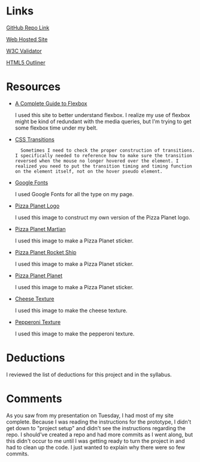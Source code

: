 # Links

[GitHub Repo Link](https://github.com/gerrettrice/project_final2_rice_gerrett.git)

[Web Hosted Site](http://gerrettrice.com/project_final2_rice_gerrett/)

[W3C Validator](https://validator.w3.org/nu/?doc=http%3A%2F%2Fgerrettrice.com%2Fproject_final2_rice_gerrett%2F)

[HTML5 Outliner](https://gsnedders.html5.org/outliner/process.py?url=http%3A%2F%2Fgerrettrice.com%2Fproject_final2_rice_gerrett%2F)

# Resources

* [A Complete Guide to Flexbox](https://css-tricks.com/snippets/css/a-guide-to-flexbox/)

    I used this site to better understand flexbox. I realize my use of flexbox might be kind of redundant with the media queries, but I'm trying to get some flexbox time under my belt.

* [CSS Transitions](https://www.w3schools.com/css/css3_transitions.asp)

        Sometimes I need to check the proper construction of transitions. I specifically needed to reference how to make sure the transition reversed when the mouse no longer hovered over the element. I realized you need to put the transition timing and timing function on the element itself, not on the hover pseudo element.

* [Google Fonts](https://fonts.google.com/)

    I used Google Fonts for all the type on my page.

* [Pizza Planet Logo](https://s-media-cache-ak0.pinimg.com/originals/f7/07/4c/f7074c17d58aaf61d343267039e0e9f9.jpg)

    I used this image to construct my own version of the Pizza Planet logo.

* [Pizza Planet Martian](http://vignette4.wikia.nocookie.net/pixar/images/a/ae/Alien.jpg/revision/latest?cb=20110220175306)

    I used this image to make a Pizza Planet sticker.

* [Pizza Planet Rocket Ship](https://ih0.redbubble.net/image.106873228.1219/sticker,220x200-bg,ffffff-pad,220x200,ffffff.u3.jpg)

    I used this image to make a Pizza Planet sticker.

* [Pizza Planet Planet](https://img1.etsystatic.com/127/0/10693226/il_fullxfull.1072640053_sy1w.jpg)

    I used this image to make a Pizza Planet sticker.

* [Cheese Texture](https://us.123rf.com/450wm/belchonoksun/belchonoksun1510/belchonoksun151000019/46274621-cheese-vector-seamless-texture-with-little-grey-mouse-on-it.jpg?ver=6)

    I used this image to make the cheese texture.

* [Pepperoni Texture](https://img.clipartfest.com/0463ede0224314dc91a1336d6a81d7c0_pepperoni-clip-art-pepperoni-clipart_640-480.svg)

    I used this image to make the pepperoni texture.

# Deductions

I reviewed the list of deductions for this project and in the syllabus.

# Comments

As you saw from my presentation on Tuesday, I had most of my site complete. Because I was reading the instructions for the prototype, I didn't get down to "project setup" and didn't see the instructions regarding the repo. I should've created a repo and had more commits as I went along, but this didn't occur to me until I was getting ready to turn the project in and had to clean up the code. I just wanted to explain why there were so few commits.
